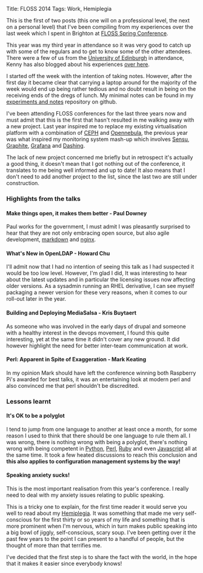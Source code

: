 Title: FLOSS 2014
Tags: Work, Hemiplegia

This is the first of two posts (this one will on a professional level, the next on a personal level) that I've been compiling from my experiences over the last week which I spent in Brighton at [FLOSS Spring Conference](www.flossuk.org/Events/Spring2014). 

This year was my third year in attendance so it was very good to catch up with some of the regulars and to get to know some of the other attendees. There were a few of us from the [University of Edinburgh](http://www.ed.ac.uk) in attendance, Kenny has also blogged about his experiences [over here](http://blog.inf.ed.ac.uk/kenny).

I started off the week with the intention of taking notes. However, after the first day it became clear that carrying a laptop around for the majority of the week would end up being rather tedious and no doubt result in being on the receiving ends of the dregs of lunch. My minimal notes can be found in my [experiments and notes](https://github.com/barryorourke/experiments-and-notes/tree/master/notes/floss2014) repository on github.

I've been attending FLOSS conferences for the last three years now and must admit that this is the first that hasn't resulted in me walking away with a new project. Last year inspired me to replace my existing virtualisation platform with a combination of [CEPH](http://www.ceph.com) and [Opennebula](http://www.opnnebula.org), the previous year was what inspired my monitoring system mash-up which involves [Sensu](http://www.sensupapp.org), [Graphite](https://github.com/graphite-project/graphite-web), [Grafana](https://github.com/torkelo/grafana) and [Dashing](http://shopify.github.io/dashing).


The lack of new project concerned me briefly but in retrospect it's actually a good thing, it doesn't mean that I got nothing out of the conference, it translates to me being well informed and up to date! It also means that I don't need to add another project to the list, since the last two are still under construction.

### Highlights from the talks

#### Make things open, it makes them better - Paul Downey

Paul works for the government, I must admit I was pleasantly surprised to hear that they are not only embracing open source, but also agile development, [markdown](http://daringfireball.net/projects/markdown) and [nginx](http://nginx.org).

#### What's New in OpenLDAP - Howard Chu

I'll admit now that I had no intention of seeing this talk as I had suspected it would be too low level. However, I'm glad I did, It was interesting to hear about the latest updates and in particular the licensing issues now affecting older versions. As a sysadmin running an RHEL derivative, I can see myself packaging a newer version for these very reasons, when it comes to our roll-out later in the year.

#### Building and Deploying MediaSalsa - Kris Buytaert

As someone who was involved in the early days of drupal and someone with a healthy interest in the devops movement, I found this quite interesting, yet at the same time it didn't cover any new ground. It did however highlight the need for better inter-team communication at work.

#### Perl: Apparent in Spite of Exaggeration - Mark Keating

In my opinion Mark should have left the conference winning both Raspberry Pi's awarded for best talks, it was an entertaining look at modern perl and also convinced me that perl shouldn't be discredited.

### Lessons learnt

#### It's OK to be a polyglot

I tend to jump from one language to another at least once a month, for some reason I used to think that there should be one language to rule them all. I was wrong, there is nothing wrong with being a polyglot, there's nothing wrong with being competent in [Python](http://www.python.org), [Perl](http://www.perl.org), [Ruby](http://www.ruby-lang.org) and even [Javascript](http://nodejs.org) all at the same time. It took a few heated discussions to reach this conclusion and **this also applies to configuration management systems by the way!** 

#### Speaking anxiety sucks!

This is the most important realisation from this year's conference. I really need to deal with my anxiety issues relating to public speaking. 

This is a tricky one to explain, for the first time reader it would serve you well to read about my [Hemiplegia]({filename}/articles/what_is_hemiplegia.md). It was something that made me very self-conscious for the first thirty or so years of my life and something that is more prominent when I'm nervous, which in turn makes public speaking into a big bowl of jiggly, self-conscious, scary soup. I've been getting over it the past few years to the point I can present to a handful of people, but the thought of more than that terrifies me. 

I've decided that the first step is to share the fact with the world, in the hope that it makes it easier since everybody knows!
